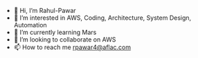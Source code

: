 - 👋 Hi, I’m Rahul-Pawar
- 👀 I’m interested in AWS, Coding, Architecture, System Design, Automation
- 🌱 I’m currently learning Mars
- 💞️ I’m looking to collaborate on AWS
- 📫 How to reach me rpawar4@aflac.com

<!---
Rahul-Pawar-V35902/Rahul-Pawar-V35902 is a ✨ special ✨ repository because its `README.md` (this file) appears on your GitHub profile.
You can click the Preview link to take a look at your changes.
--->
